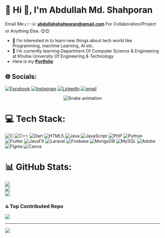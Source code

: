 # 💫 Hi 👋, I'm Abdullah Md. Shahporan


Email Me 👉 ✉️ **abdullahshahporan@gmail.com** For Collaboration/Project or Anything Else. 😊😊
- 👀 I’m interested in to learn new things about tech world like Programming, machine Learning, AI etc.
- 🌱 I’m currently learning Department Of Computer Science & Engineering at Khulna University Of Engineering & Technology
- Here is my 
[**Portfolio**](https://abdullahshahporan.github.io/portfolio-website/)



## 🌐 Socials:
[![Facebook](https://img.shields.io/badge/Facebook-%231877F2.svg?logo=Facebook&logoColor=white)](https://facebook.com/abdullahshahporan) [![Instagram](https://img.shields.io/badge/Instagram-%23E4405F.svg?logo=Instagram&logoColor=white)](https://instagram.com/abdullahmd.shahporan) [![LinkedIn](https://img.shields.io/badge/LinkedIn-%230077B5.svg?logo=linkedin&logoColor=white)](https://linkedin.com/in/abdullah-md-shahporan) [![email](https://img.shields.io/badge/Email-D14836?logo=gmail&logoColor=white)](mailto:abdullahshahporan@gmail.com) 

<!-- Snake Game Repo View -->

<div align="center">
  <img src="https://profile-readme-generator.com/assets/snake.svg" alt="Snake animation" />
</div>

# 💻 Tech Stack:
![C](https://img.shields.io/badge/c-%2300599C.svg?style=for-the-badge&logo=c&logoColor=white) ![C++](https://img.shields.io/badge/c++-%2300599C.svg?style=for-the-badge&logo=c%2B%2B&logoColor=white) ![Dart](https://img.shields.io/badge/dart-%230175C2.svg?style=for-the-badge&logo=dart&logoColor=white) ![HTML5](https://img.shields.io/badge/html5-%23E34F26.svg?style=for-the-badge&logo=html5&logoColor=white) ![Java](https://img.shields.io/badge/java-%23ED8B00.svg?style=for-the-badge&logo=openjdk&logoColor=white) ![JavaScript](https://img.shields.io/badge/javascript-%23323330.svg?style=for-the-badge&logo=javascript&logoColor=%23F7DF1E) ![PHP](https://img.shields.io/badge/php-%23777BB4.svg?style=for-the-badge&logo=php&logoColor=white) ![Python](https://img.shields.io/badge/python-3670A0?style=for-the-badge&logo=python&logoColor=ffdd54) ![Flutter](https://img.shields.io/badge/Flutter-%2302569B.svg?style=for-the-badge&logo=Flutter&logoColor=white) ![JavaFX](https://img.shields.io/badge/javafx-%23FF0000.svg?style=for-the-badge&logo=javafx&logoColor=white) ![Laravel](https://img.shields.io/badge/laravel-%23FF2D20.svg?style=for-the-badge&logo=laravel&logoColor=white) ![Firebase](https://img.shields.io/badge/firebase-a08021?style=for-the-badge&logo=firebase&logoColor=ffcd34) ![MongoDB](https://img.shields.io/badge/MongoDB-%234ea94b.svg?style=for-the-badge&logo=mongodb&logoColor=white) ![MySQL](https://img.shields.io/badge/mysql-4479A1.svg?style=for-the-badge&logo=mysql&logoColor=white) ![Adobe](https://img.shields.io/badge/adobe-%23FF0000.svg?style=for-the-badge&logo=adobe&logoColor=white) ![Figma](https://img.shields.io/badge/figma-%23F24E1E.svg?style=for-the-badge&logo=figma&logoColor=white) ![Canva](https://img.shields.io/badge/Canva-%2300C4CC.svg?style=for-the-badge&logo=Canva&logoColor=white)
# 📊 GitHub Stats:
![](https://github-readme-stats.vercel.app/api?username=abdullahshahporan&theme=algolia&hide_border=false&include_all_commits=true&count_private=false)<br/>
![](https://nirzak-streak-stats.vercel.app/?user=abdullahshahporan&theme=algolia&hide_border=false)<br/>
![](https://github-readme-stats.vercel.app/api/top-langs/?username=abdullahshahporan&theme=algolia&hide_border=false&include_all_commits=true&count_private=false&layout=compact)


### 🔝 Top Contributed Repo
![](https://github-contributor-stats.vercel.app/api?username=abdullahshahporan&limit=5&theme=dracula&combine_all_yearly_contributions=true)

---
[![](https://visitcount.itsvg.in/api?id=abdullahshahporan&icon=10&color=2)](https://visitcount.itsvg.in)

<!-- Proudly created with GPRM ( https://gprm.itsvg.in ) -->
